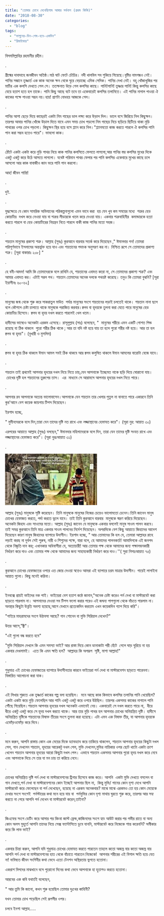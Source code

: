 ```yaml
---
title: "তোমার চোখে দেখেছিলাম আমার সর্বনাশ (প্রথম কিস্তি)"
date: "2018-08-30"
categories: 
  - "blog"
tags: 
  - "ফাগুনের-দিন-শেষ-হবে-একদিন"
  - "রিমাইন্ডার"
---
```


বিসমমিল্লাহির রহমানীর রহীম।

.

গ্রীষ্মের দাবাদাহে জনজীবন অতিষ্ঠ।মাঠ ঘাট ফেটে চৌচির। নদী খালবিল সব শুকিয়ে গিয়েছে।বৃষ্টির নামগন্ধও নেই। পানির সন্ধানে তৃষ্ণার্ত এক কাক অনেক ক্ষন থেকে ঘুরে বেড়াচ্ছে এদিক সেদিক। পানির দেখা নেই। বহু খোঁজাখুজির পর মাটির এক কলসি দেখতে পেল সে। ততক্ষনাত উড়ে গেল কলসির কাছে। পানি!পানি! তৃষ্ণার পানি! কিন্তু কলসির কাছে যেয়ে হতাশ হতে হল তাকে। পানি কিছু আছে বটে তবে তা একেবারেই কলসির তলানিতে। এই পানির নাগাল পাওয়া ঐ কাকের পক্ষে পাওয়া সম্ভব নয়।হায়! প্রাণটা বোধহয় আজকে গেল।

.

পানির আশা ছেড়ে দিয়ে কাছেরই একটা নিম গাছের ডাল লক্ষ্য করে উড়াল দিল। ডালে বসে জিরিয়ে নিল কিছুক্ষন। তারপর আবার পানির খোঁজে উড়াল দিতে যাবে এমন সময় চোখ পড়লো নিম গাছের নিচে ছড়িয়ে ছিটিয়ে থাকা নুড়ি পাথরের ওপর চোখ পড়লো। কিছুক্ষন স্থির হয়ে বসে প্ল্যান করে নিল।"প্ল্যানমতো কাজ করতে পারলে ঐ কলসির পানি পান করা সম্ভব হতেও পারে"। ভাবলো কাক।

.

ঠোঁটে একটা একটা করে নুড়ি পাথর নিয়ে কাক পানির কলসিতে ফেলতে লাগলো,আর পানির স্তর কলসির মুখের দিকে একটু একটু করে উঠে আসতে লাগলো। যথেষ্ট পরিমান পাথর ফেলার পর পানি কলসির একেবারে মুখের কাছে চলে আসলো আর কাক বাবাজীও জান ভরে পানি পান করলো।

আহ! জীবন শান্তি!

.

দুই.

.

যুদ্ধক্ষেত্রে যে কোন সামরিক অভিযানের পরিকল্পনাগুলো এমন ভাবে করা  হয় যেন খুব কম সময়ের মধ্যে  শত্রুর হেড কোয়ার্টার  দখল করে নেওয়া যায় বা শত্রুর লীডারকে খতম করে দেওয়া যায়। একবার শত্রুবাহিনীর  কমান্ডারকে হত্যা করতে পারলে বা হেড কোয়ার্টারের নিয়ন্ত্রন নিতে পারলে বাকী কাজ পানির মতো সহজ।

.

শয়তান মানুষের প্রকাশ্য শত্রু। আল্লাহ (সুবঃ) কুরআনে বারবার সতর্ক করে দিয়েছেন ," ঈমানদার গন! তোমরা পরিপূর্ণভাবে ইসলামের অন্তর্ভুক্ত হয়ে যাও এবং শয়তানের পদাংক অনুসরণ কর না। নিশ্চিত রূপে সে তোমাদের প্রকাশ্য শত্রু। \[সূরা বাকারাঃ ২০৮\] "

.

হে বনী-আদম! আমি কি তোমাদেরকে বলে রাখিনি যে, শয়তানের এবাদত করো না, সে তোমাদের প্রকাশ্য শত্রু? এবং আমার এবাদত কর। এটাই সরল পথ। শয়তান তোমাদের অনেক দলকে পথভ্রষ্ট করেছে। তবুও কি তোমরা বুঝনি? \[সূরা ইয়াসীনঃ ৬০-৬২\]

.

মানুষের জন্ম থেকে শুরু করে সাকরাতুল মাউত  পর্যন্ত মানুষের সংগে শয়তানের লড়াই চলতেই থাকে। শয়তান নানা ছলে বলে কৌশলে চেষ্টা চালাতে থাকে মানুষকে পরাজিত করবার।ক্বলব বা হৃদয়কে তুলনা করা যেতে পারে মানুষের হেড কোয়ার্টার হিসেবে। ক্বলব বা হৃদয় দখল করতে পারলেই খেল খতম।

হাদীসের ভাষ্যেও অনেকটা এরকম এসেছে। রাসূলুল্লাহ (সাঃ) বলেছেন, "  মানুষের শরীরে এমন একটি গোশত পিন্ড রয়েছে যা ঠিক থাকলে  পুরো শরীর ঠিক থাকে ; আর তা যদি নষ্ট হয়ে যায় তা হলে পুরো শরীর নষ্ট হয়ে। আর তা হল ক্বলব বা হৃদয়"। (বুখারী ও মুসলিম)

.

ক্বলব বা হৃদয় ঠিক থাকলে ঈমান আমল সবই ঠিক থাকবে আর ক্বলব কলুষিত থাকলে ঈমান আমলের বারোটা বেজে যাবে।

.

শয়তান তাই প্রথমেই আপনার হৃদয়ের দখল নিয়ে নিতে চায়,যেন আপনাকে ইচ্ছেমত নাকে ছড়ি দিয়ে ঘোরানো যায়।  চোখের দৃষ্টি হল শয়তানের তুরুপের তাস।  এর  মাধ্যমে সে আরামসে আপনার হৃদয়ের দখল নিতে পারে।

.

আপনার রব আপনাকে অত্যন্ত ভালোবাসেন।আপনাকে যেন শয়তান তার খেলার পুতুল না বানাতে পারে একারনে তিনি কুর'আনে বেশ কয়েক জায়গায় টিপস দিয়েছেন।

ইরশাদ হচ্ছে,

" মুমীনদেরকে বলে দিন,তারা যেন তাদের দৃষ্টি নত রাখে এবং লজ্জাস্থানের হেফাযত করে"। (সূরা নুর: আয়াত ৩০)

এরপরের আয়াতে আল্লাহ (সুবঃ) বলছেন," ঈমানদার মহিলাদেরকে বলে দিন, তারা যেন তাদের দৃষ্টি সংযত রাখে এবং লজ্জাস্থানের হেফাজত করে"। (সূরা নুরঃআয়াত ৩১)

.

[![](images/images-1.jpg)](https://4.bp.blogspot.com/-LGZavBUlBmA/WamEpWykhEI/AAAAAAAABkw/kPO059szrkAAgvRfFxOknWnB_ZYMIv4WwCLcBGAs/s1600/images-1.jpg)

আল্লাহ (সুবঃ) মানুষকে সৃষ্টি করেছেন। তিনি মানুষকে মানুষের নিজের চেয়েও ভালোমতো চেনেন।তিনি জানেন মানুষ চোখের হেফাজত করতে, পর্দা করতে ভুলে যাবে। তাই তিনি কুরআনে বারবার  মানুষকে স্মরণ করিয়ে দিয়েছেন। অনেকটা জিহাদ এবং সাওমের মতো। আল্লাহ (সুবঃ) জানেন যে মানুষকে একবার বললেই মানুষ সাওম পালন করবে। তাই সমগ্র কুরআনে তিনি মাত্র একবার সাওম পালনের নির্দেশ দিয়েছেন। অপরদিকে বেশ কিছু আয়াতে জিহাদের আদেশ দিয়েছেন কারণ মানুষ জিহাদের ব্যাপারে উদাসীন। ইরশাদ হচ্ছে, " আর তোমাদের কি হল যে, তেমারা আল্লাহর রাহে লড়াই করছ না দুর্বল সেই পুরুষ, নারী ও শিশুদের পক্ষে, যারা বলে, হে আমাদের পালনকর্তা! আমাদিগকে এই জনপদ থেকে নিষ্কৃতি দান কর; এখানকার অধিবাসীরা যে, অত্যাচারী! আর তোমার পক্ষ থেকে আমাদের জন্য পক্ষালম্বনকারী নির্ধারণ করে দাও এবং তোমার পক্ষ থেকে আমাদের জন্য সাহায্যকারী নির্ধারণ করে দাও।''( সুরা নিসাঃআয়াত ৭৫)

.

কুরআনে চোখের হেফাজতের ওপরে এত জোর দেওয়া স্বত্তেও আমরা এই ব্যাপারে চরম মাত্রার উদাসীন। গায়েই লাগাইনা আয়াত গুলো। কিছু মনেই করিনা।

.

ইনবক্সে প্রায়ই ভাইদের নক পাই। ভাইয়েরা বেশ হতাশ কন্ঠে জানান,"অনেক চেষ্টা করেও পর্ন দেখা বা মাস্টারবেট করা ছাড়তে পারলাম না। আপনাদের দেওয়া সব টিপস ফলো করার পরেও এই জঘন্য পাপগুলো থেকে বাঁচতে পারলাম না। অবস্থার কিছুটা উন্নতি অবশ্য হয়েছে,আগে যেখানে প্রত্যেকদিন করতাম এখন কয়েকদিন গ্যাপ দিয়ে করি"।

"গাইরে মাহরামদের সংগে উঠাবসা আছে? গান শোনেন বা মুভি সিরিয়াল দেখেন?"

উত্তর আসে,"জ্বী"।

"এই গুলো বন্ধ করতে হবে"

"মুভি সিরিয়াল দেখলে কি এমন সমস্যা ভাই? আর রাস্তা দিয়ে কোন ডানাকাটা পরী হেঁটে  গেলে ঘাড় ঘুরিয়ে না হয় একবার দেখলামই।  এতে কি এমন ক্ষতি হল?  আল্লাহর কি অপরূপ  সৃষ্টি, মাশা আল্লাহ!"

.

শুধুমাত্র এই চোখের হেফাজতের ব্যাপারে উদাসীনতার কারনে ভাইয়েরা পর্ন দেখা বা মাস্টারবেশন ছাড়তে পারেননা। বিস্তারিত আলোচনা করা যাক।

.

এই লিখার শুরুতে এক তৃষ্ণার্ত কাকের গল্প বলা হয়েছিল।  মনে আছে কাক কিভাবে কলসির তলানির পানি খেয়েছিল? একটা একটা করে নুড়ি ফেলেছিল আর পানি একটু একটু করে ওপরে উঠছিল। তারপর একসময় কাকের নাগালে পানি পৌঁছে গিয়েছিল।শয়তান আপনার হৃদয়ের দখল অনেকটা এভাবেই নেয়। একবারেই সে দখল করতে পারে না,  ধীরে ধীরে একটু একটু করে সে হৃদয় দখল করতে থাকে। আর তার নুড়ি পাথর হল আপনার চোখের অনিয়ন্ত্রিত দৃষ্টি। হাদীসে অনিয়ন্ত্রিত দৃষ্টিকে শয়তানের বিষাক্ত তীরের সংগে তুলনা করা হয়েছে। এটা এমন এক বিষাক্ত তীর, যা আপনার হৃদয়কে এফোঁড়ওফোঁড় করে দিবে।

.

মনে করুন, আপনি রাস্তায় কোন এক মেয়ের দিকে ড্যাবড্যাব করে তাকিয়ে থাকলেন, শয়তান আপনার হৃদয়ের কিছুটা দখল পেল, গান দেখলেন শয়তান, হৃদয়ের আরেকটু দখল পেল, মুভি দেখলেন,মুভির নায়িকার ওপর ছোট খাটো একটা ক্রাশ খেলেন শয়তান আপনার হৃদয়ের আরো কিছুটা দখল পেল। এভাবে শয়তান একসময় আপনার পুরো হৃদয় দখল করে নেবে এবং আপনাকে দিয়ে সে তার যা মন চায় তা করিয়ে নেবে।

.

চোখের অনিয়ন্ত্রিত দৃষ্টি পর্ন দেখা বা মাস্টারবেশনের ট্রিগার হিসেবে কাজ করে। আপনি  একটা মুভি দেখতে বসলেন বা গান দেখতে,পর্ন দেখা বা মাস্টারবেশনের কোন ইচ্ছেই আপনার ছিল না,  কিন্তু মুভি/ গানের কোন দৃশ্য দেখে আপনি মাস্টারবেট করে ফেলেছেন বা পর্ন দেখেছেন, হয়েছে না এরকম অনেকবার? মাঝে মাঝে এরকমও তো হয় কোন মেয়েকে দেখার সংগে সংগেই  পর্নস্টারের কথা মনে হয়ে যায় বা  পর্নমুভির কোন দৃশ্য মাথায় ঘুরতে শুরু করে, তারপর আর সহ্য করতে না পেরে আপনি পর্ন দেখেন বা মাস্টারবেট করেন,তাইনা?

.

জিএফের সংগে ডেটিং করে আসার পর কিংবা জাস্ট ফ্রেন্ড,কাজিনদের সংগে হ্যাং আউট করার পর গভীর রাতে বা অন্য কোন অলস মুহূর্তে আপনি তাদের নিয়ে সেক্স ফ্যান্টাসিতে ডুবে যাননি, মাস্টারবেট করে নিজেকে শান্ত করেননি? অস্বীকার করে কি লাভ ভাই?

.

একবার চিন্তা করুন, আপনি যদি শুধুমাত্র চোখের হেফাযত করতে পারতেন তাহলে কতো অজস্র বার কতো অজস্র বার আপনি পর্ন দেখা বা মাস্টারবেশনের হাত থেকে বাঁচাতে পারতেন নিজেকে!  আপনার শরীরের এই বিশাল ক্ষতি হয়ে যেত না! ভবিষ্যত জীবন সংগিনীর কথা ভেবে এতো টেনশন অস্থিরতায় ভুগতে হতোনা।

একরাশ বিপদের মাঝখানে বসে পুরোনো দিনের কথা ভেবে আপনাকে হা হুতাশও করতে হতোনা।

আরবের এক কবি যথার্তই বলেছেন,

" আর তুমি কি জানো, কখন শুরু হয়েছিল তোমার দুঃখের কাহিনী?

যখন তোমার চোখ পড়েছিল সেই রূপসীর ওপর।

চলবে ইনশা আল্লাহ.....
